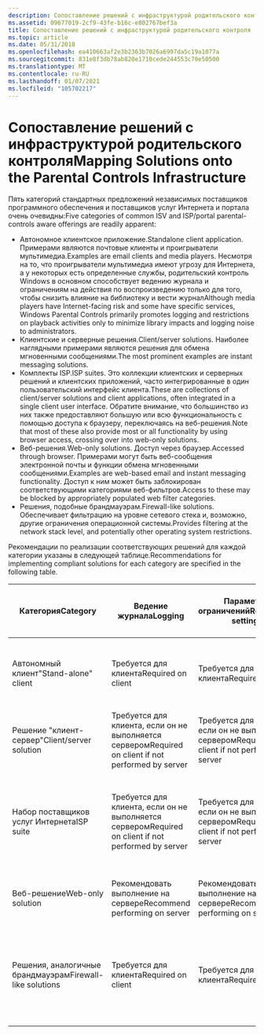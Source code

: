 ```yaml
---
description: Сопоставление решений с инфраструктурой родительского контроля
ms.assetid: 09677019-2cf9-43fe-b16c-e802767bef3a
title: Сопоставление решений с инфраструктурой родительского контроля
ms.topic: article
ms.date: 05/31/2018
ms.openlocfilehash: ea410663af2e3b2363b7026a6997da5c19a1077a
ms.sourcegitcommit: 831e8f3db78ab820e1710cede244553c70e50500
ms.translationtype: MT
ms.contentlocale: ru-RU
ms.lasthandoff: 01/07/2021
ms.locfileid: "105702217"
---
```

# <a name="mapping-solutions-onto-the-parental-controls-infrastructure"></a><span data-ttu-id="088c8-103">Сопоставление решений с инфраструктурой родительского контроля</span><span class="sxs-lookup"><span data-stu-id="088c8-103">Mapping Solutions onto the Parental Controls Infrastructure</span></span>

<span data-ttu-id="088c8-104">Пять категорий стандартных предложений независимых поставщиков программного обеспечения и поставщиков услуг Интернета и портала очень очевидны:</span><span class="sxs-lookup"><span data-stu-id="088c8-104">Five categories of common ISV and ISP/portal parental-controls aware offerings are readily apparent:</span></span>

-   <span data-ttu-id="088c8-105">Автономное клиентское приложение.</span><span class="sxs-lookup"><span data-stu-id="088c8-105">Standalone client application.</span></span> <span data-ttu-id="088c8-106">Примерами являются почтовые клиенты и проигрыватели мультимедиа.</span><span class="sxs-lookup"><span data-stu-id="088c8-106">Examples are email clients and media players.</span></span> <span data-ttu-id="088c8-107">Несмотря на то, что проигрыватели мультимедиа имеют угрозу для Интернета, а у некоторых есть определенные службы, родительский контроль Windows в основном способствует ведению журнала и ограничениям на действия по воспроизведению только для того, чтобы снизить влияние на библиотеку и вести журнал</span><span class="sxs-lookup"><span data-stu-id="088c8-107">Although media players have Internet-facing risk and some have specific services, Windows Parental Controls primarily promotes logging and restrictions on playback activities only to minimize library impacts and logging noise to administrators.</span></span>
-   <span data-ttu-id="088c8-108">Клиентские и серверные решения.</span><span class="sxs-lookup"><span data-stu-id="088c8-108">Client/server solutions.</span></span> <span data-ttu-id="088c8-109">Наиболее наглядными примерами являются решения для обмена мгновенными сообщениями.</span><span class="sxs-lookup"><span data-stu-id="088c8-109">The most prominent examples are instant messaging solutions.</span></span>
-   <span data-ttu-id="088c8-110">Комплекты ISP.</span><span class="sxs-lookup"><span data-stu-id="088c8-110">ISP suites.</span></span> <span data-ttu-id="088c8-111">Это коллекции клиентских и серверных решений и клиентских приложений, часто интегрированные в один пользовательский интерфейс клиента.</span><span class="sxs-lookup"><span data-stu-id="088c8-111">These are collections of client/server solutions and client applications, often integrated in a single client user interface.</span></span> <span data-ttu-id="088c8-112">Обратите внимание, что большинство из них также предоставляют большую или всю функциональность с помощью доступа к браузеру, переключаясь на веб-решения.</span><span class="sxs-lookup"><span data-stu-id="088c8-112">Note that most of these also provide most or all functionality by using browser access, crossing over into web-only solutions.</span></span>
-   <span data-ttu-id="088c8-113">Веб-решения.</span><span class="sxs-lookup"><span data-stu-id="088c8-113">Web-only solutions.</span></span> <span data-ttu-id="088c8-114">Доступ через браузер.</span><span class="sxs-lookup"><span data-stu-id="088c8-114">Accessed through browser.</span></span> <span data-ttu-id="088c8-115">Примерами могут быть веб-сообщения электронной почты и функции обмена мгновенными сообщениями.</span><span class="sxs-lookup"><span data-stu-id="088c8-115">Examples are web-based email and instant messaging functionality.</span></span> <span data-ttu-id="088c8-116">Доступ к ним может быть заблокирован соответствующими категориями веб-фильтров.</span><span class="sxs-lookup"><span data-stu-id="088c8-116">Access to these may be blocked by appropriately populated web filter categories.</span></span>
-   <span data-ttu-id="088c8-117">Решения, подобные брандмауэрам.</span><span class="sxs-lookup"><span data-stu-id="088c8-117">Firewall-like solutions.</span></span> <span data-ttu-id="088c8-118">Обеспечивает фильтрацию на уровне сетевого стека и, возможно, другие ограничения операционной системы.</span><span class="sxs-lookup"><span data-stu-id="088c8-118">Provides filtering at the network stack level, and potentially other operating system restrictions.</span></span>

<span data-ttu-id="088c8-119">Рекомендации по реализации соответствующих решений для каждой категории указаны в следующей таблице.</span><span class="sxs-lookup"><span data-stu-id="088c8-119">Recommendations for implementing compliant solutions for each category are specified in the following table.</span></span>



| <span data-ttu-id="088c8-120">Категория</span><span class="sxs-lookup"><span data-stu-id="088c8-120">Category</span></span>                           | <span data-ttu-id="088c8-121">Ведение журнала</span><span class="sxs-lookup"><span data-stu-id="088c8-121">Logging</span></span>                                                  | <span data-ttu-id="088c8-122">Параметры ограничений</span><span class="sxs-lookup"><span data-stu-id="088c8-122">Restrictions settings</span></span>                                    | <span data-ttu-id="088c8-123">Принудительное применение ограничений</span><span class="sxs-lookup"><span data-stu-id="088c8-123">Restrictions enforcement</span></span>                                 | <span data-ttu-id="088c8-124">Замена фильтра веб-содержимого</span><span class="sxs-lookup"><span data-stu-id="088c8-124">Web Content Filter replacement</span></span>                                                        | <span data-ttu-id="088c8-125">Использование ссылки для расширения для доступа к журналам и параметрам</span><span class="sxs-lookup"><span data-stu-id="088c8-125">Use of extensibility link for logging and settings access</span></span>               |
|------------------------------------|----------------------------------------------------------|----------------------------------------------------------|----------------------------------------------------------|---------------------------------------------------------------------------------------|-------------------------------------------------------------------------|
| <span data-ttu-id="088c8-126">Автономный клиент</span><span class="sxs-lookup"><span data-stu-id="088c8-126">"Stand-alone" client</span></span><br/>    | <span data-ttu-id="088c8-127">Требуется для клиента</span><span class="sxs-lookup"><span data-stu-id="088c8-127">Required on client</span></span><br/>                            | <span data-ttu-id="088c8-128">Требуется для клиента</span><span class="sxs-lookup"><span data-stu-id="088c8-128">Required on client</span></span><br/>                            | <span data-ttu-id="088c8-129">Требуется для клиента</span><span class="sxs-lookup"><span data-stu-id="088c8-129">Required on client</span></span><br/>                            | <span data-ttu-id="088c8-130">Н/Д</span><span class="sxs-lookup"><span data-stu-id="088c8-130">N/A</span></span><br/>                                                                        | <span data-ttu-id="088c8-131">Обязательное, будет иметь исполняемый файл.</span><span class="sxs-lookup"><span data-stu-id="088c8-131">Required, will be exe.</span></span> <span data-ttu-id="088c8-132">Может просто вызвать навигацию пользовательского интерфейса приложения</span><span class="sxs-lookup"><span data-stu-id="088c8-132">May simply invoke app UI navigation</span></span><br/>   |
| <span data-ttu-id="088c8-133">Решение "клиент-сервер"</span><span class="sxs-lookup"><span data-stu-id="088c8-133">Client/server solution</span></span><br/>  | <span data-ttu-id="088c8-134">Требуется для клиента, если он не выполняется сервером</span><span class="sxs-lookup"><span data-stu-id="088c8-134">Required on client if not performed by server</span></span><br/> | <span data-ttu-id="088c8-135">Требуется для клиента, если он не выполняется сервером</span><span class="sxs-lookup"><span data-stu-id="088c8-135">Required on client if not performed by server</span></span><br/> | <span data-ttu-id="088c8-136">Требуется для клиента, если он не выполняется сервером</span><span class="sxs-lookup"><span data-stu-id="088c8-136">Required on client if not performed by server</span></span><br/> | <span data-ttu-id="088c8-137">Н/Д</span><span class="sxs-lookup"><span data-stu-id="088c8-137">N/A</span></span><br/>                                                                        | <span data-ttu-id="088c8-138">Обязательное, будет иметь исполняемый файл</span><span class="sxs-lookup"><span data-stu-id="088c8-138">Required, will be exe</span></span><br/>                                        |
| <span data-ttu-id="088c8-139">Набор поставщиков услуг Интернета</span><span class="sxs-lookup"><span data-stu-id="088c8-139">ISP suite</span></span><br/>               | <span data-ttu-id="088c8-140">Требуется для клиента, если он не выполняется сервером</span><span class="sxs-lookup"><span data-stu-id="088c8-140">Required on client if not performed by server</span></span><br/> | <span data-ttu-id="088c8-141">Требуется для клиента, если он не выполняется сервером</span><span class="sxs-lookup"><span data-stu-id="088c8-141">Required on client if not performed by server</span></span><br/> | <span data-ttu-id="088c8-142">Требуется для клиента, если он не выполняется сервером</span><span class="sxs-lookup"><span data-stu-id="088c8-142">Required on client if not performed by server</span></span><br/> | <span data-ttu-id="088c8-143">Рекомендовать использовать фильтр WPC, но разрешить замену в случае надежности для нескольких пользователей</span><span class="sxs-lookup"><span data-stu-id="088c8-143">Recommend using WPC filter, but allow replacement if robust for multi-user</span></span><br/> | <span data-ttu-id="088c8-144">Обязательное, будет иметь исполняемый файл</span><span class="sxs-lookup"><span data-stu-id="088c8-144">Required, will be exe</span></span><br/>                                        |
| <span data-ttu-id="088c8-145">Веб-решение</span><span class="sxs-lookup"><span data-stu-id="088c8-145">Web-only solution</span></span><br/>       | <span data-ttu-id="088c8-146">Рекомендовать выполнение на сервере</span><span class="sxs-lookup"><span data-stu-id="088c8-146">Recommend performing on server</span></span><br/>                | <span data-ttu-id="088c8-147">Рекомендовать выполнение на сервере</span><span class="sxs-lookup"><span data-stu-id="088c8-147">Recommend performing on server</span></span><br/>                | <span data-ttu-id="088c8-148">Рекомендовать выполнение на сервере</span><span class="sxs-lookup"><span data-stu-id="088c8-148">Recommend performing on server</span></span><br/>                | <span data-ttu-id="088c8-149">Н/Д</span><span class="sxs-lookup"><span data-stu-id="088c8-149">N/A</span></span><br/>                                                                        | <span data-ttu-id="088c8-150">(рекомендуется).</span><span class="sxs-lookup"><span data-stu-id="088c8-150">Recommended.</span></span> <span data-ttu-id="088c8-151">Предоставление доступа к журналу и параметрам сервера с помощью exe</span><span class="sxs-lookup"><span data-stu-id="088c8-151">Expose server logging and settings by using exe</span></span><br/> |
| <span data-ttu-id="088c8-152">Решения, аналогичные брандмауэрам</span><span class="sxs-lookup"><span data-stu-id="088c8-152">Firewall-like solutions</span></span><br/> | <span data-ttu-id="088c8-153">Требуется для клиента</span><span class="sxs-lookup"><span data-stu-id="088c8-153">Required on client</span></span><br/>                            | <span data-ttu-id="088c8-154">Требуется для клиента</span><span class="sxs-lookup"><span data-stu-id="088c8-154">Required on client</span></span><br/>                            | <span data-ttu-id="088c8-155">Требуется для клиента</span><span class="sxs-lookup"><span data-stu-id="088c8-155">Required on client</span></span><br/>                            | <span data-ttu-id="088c8-156">Рекомендовать использовать фильтр WPC, но разрешить замену в случае надежности для нескольких пользователей</span><span class="sxs-lookup"><span data-stu-id="088c8-156">Recommend using WPC filter, but allow replacement if robust for multi-user</span></span><br/> | <span data-ttu-id="088c8-157">Обязательное, будет иметь исполняемый файл</span><span class="sxs-lookup"><span data-stu-id="088c8-157">Required, will be exe</span></span><br/>                                        |



 

 

 




